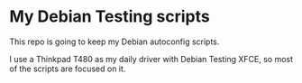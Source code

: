 # My Debian Testing scripts
This repo is going to keep my Debian autoconfig scripts.

I use a Thinkpad T480 as my daily driver with Debian Testing XFCE, so most of the scripts are focused on it.
